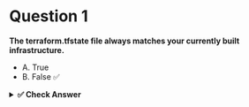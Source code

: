 # Question 1

**The terraform.tfstate file always matches your currently built infrastructure.**

- A. True  
- B. False ✅

<details>
<summary><strong>✅ Check Answer</strong></summary>

---

## ✅ Correct Answer: B. False

### 📌 Explanation:
The `terraform.tfstate` file **does not always reflect the actual infrastructure state**.  
It represents Terraform's **last known state**, based on what Terraform has created or modified.

If someone makes **manual changes** to infrastructure outside of Terraform (like in a cloud console), the state file won’t be updated unless you run:

```bash
terraform refresh

### 🔗 References:
- [ExamTopics Discussion](https://www.examtopics.com/discussions/hashicorp/view/75524-exam-terraform-associate-topic-1-question-1-discussion/)
- [Terraform Docs: State](https://developer.hashicorp.com/terraform/language/state)
- [Terraform Docs: Refresh Command](https://developer.hashicorp.com/terraform/cli/commands/refresh)

</details>
